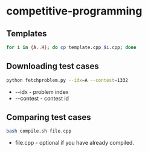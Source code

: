 # competitive-programming

## Templates
``` bash
for i in {A..H}; do cp template.cpp $i.cpp; done
```

## Downloading test cases
``` bash
python fetchproblem.py --idx=A --contest=1332
```
  * --idx - problem index 
  * --contest - contest id
  
  
## Comparing test cases
``` bash
bash compile.sh file.cpp 
```
  * file.cpp - optional if you have already compiled.
  
